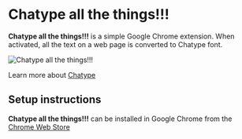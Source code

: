 **Chatype all the things!!!**
========================

**Chatype all the things!!!** is a simple Google Chrome extension. When activated, all the text on a web page is converted to Chatype font.

![Chatype all the things!!!](http://i.imgur.com/lpKaupV.jpg)

Learn more about [Chatype][1]

## Setup instructions ##
**Chatype all the things!!!** can be installed in Google Chrome from the [Chrome Web Store][2]


  [1]: http://chatype.com/
  [2]: http://google.com
